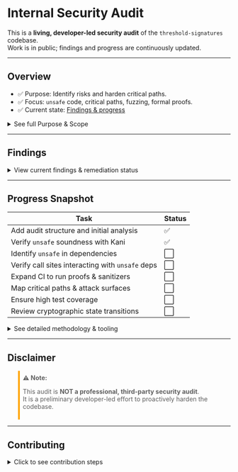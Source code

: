 # Internal Security Audit

This is a **living, developer-led security audit** of the `threshold-signatures` codebase.  
Work is in public; findings and progress are continuously updated.

---

## Overview

- ✅ Purpose: Identify risks and harden critical paths.
- ✅ Focus: `unsafe` code, critical paths, fuzzing, formal proofs.
- ✅ Current state: [Findings & progress](#findings)

<details>
<summary>See full Purpose & Scope</summary>

Goals:

- Identify `unsafe` code usage (in dependencies and related call sites)
- Map security-critical paths and attack surfaces
- Ensure high test coverage for critical paths
- Plan fuzzing campaigns and formally prove correctness where feasible
- Document and track risks
</details>

---

## Findings

<details>
<summary>View current findings & remediation status</summary>

[Tracked in `findings.md`](./findings.md)

</details>

---

## Progress Snapshot

| Task                                      | Status |
| ----------------------------------------- | ------ |
| Add audit structure and initial analysis  | ✅     |
| Verify `unsafe` soundness with Kani       | ✅     |
| Identify `unsafe` in dependencies         | ⬜     |
| Verify call sites interacting with `unsafe` deps | ⬜     |
| Expand CI to run proofs & sanitizers      | ⬜     |
| Map critical paths & attack surfaces      | ⬜     |
| Ensure high test coverage                 | ⬜     |
| Review cryptographic state transitions    | ⬜     |

<details>
<summary>See detailed methodology & tooling</summary>

| Goal                      | Tooling                   |
| ------------------------- | ------------------------- |
| Detect undefined behavior | `miri`, sanitizers        |
| Prove correctness         | `kani`, model checking    |
| Fuzz unsafe code          | `cargo-fuzz`, `honggfuzz` |
| Check coverage            | `cargo-llvm-cov`          |

- `miri` & sanitizers on critical paths
- `kani` formal verification of key functions
- Fuzzers target unsafe blocks & edge cases
- Coverage reports highlight untested paths
</details>

---

## Disclaimer

<blockquote style="border-left: 4px solid orange; padding: 0.5em;">
<b>⚠️ Note:</b>

This audit is **NOT a professional, third-party security audit**.  
It is a preliminary developer-led effort to proactively harden the codebase.
</blockquote>

---

## Contributing

<details>
<summary>Click to see contribution steps</summary>

1. Install [Kani](https://github.com/model-checking/kani?tab=readme-ov-file#installation)  
2. Clone repository: `git clone --depth 1 https://github.com/near/threshold-signatures/`  
3. Run tests: `cd threshold-signatures && cargo test && cargo kani`  
4. Add new findings under `audit/`  
5. Open PRs or issues tagged `dev-audit`  
</details>
